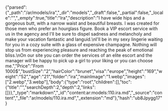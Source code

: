 {"parsed":{"_path":"/ar/models/ira","_dir":"models","_draft":false,"_partial":false,"_locale":"","_empty":true,"title":"Ira","description":"I have wide hips and a gorgeous butt, with a narrow waist and beautiful breasts. I was created for those men who prefer an hourglass figure. Book a VIP escort service with us in the agency and I'll be sure to dispel sadness and melancholy and make your vacation fantastic and languid.\nI'll be in my sexy lingerie waiting for you in a cozy suite with a glass of expensive champagne. Nothing will stop us from experiencing pleasure and reaching the peak of emotional bliss.\nOn our site you can order the services of an elite escort and the manager will be happy to pick up a girl to your liking or you can choose me.","Price":"From 1000$","bustSize":"2","hairColor":"brunet","visa":"europe","height":"169","weight":"52","age":"21","folder":"ira","mainImage":"1.webp","images":["2.webp","3.webp"],"body":{"type":"root","children":[],"toc":{"title":"","searchDepth":2,"depth":2,"links":[]}},"_type":"markdown","_id":"content:ar:models:110.ira.md","_source":"content","_file":"ar/models/110.ira.md","_extension":"md"},"hash":"ub8Jpygg17"}